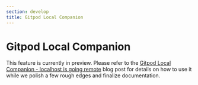 ```yaml
---
section: develop
title: Gitpod Local Companion
---
```


<script context="module">
  export const prerender = true;
</script>

# Gitpod Local Companion

This feature is currently in preview. Please refer to the [Gitpod Local Companion - localhost is going remote](/blog/local-app) blog post for details on how to use it while we polish a few rough edges and finalize documentation.
